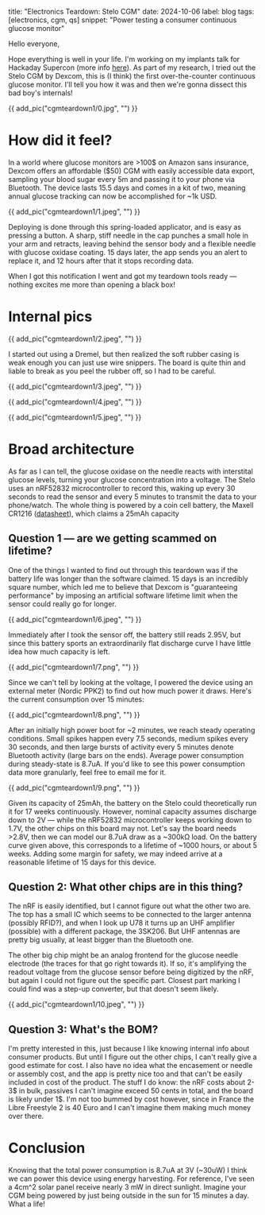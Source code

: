 title: "Electronics Teardown: Stelo CGM"
date: 2024-10-06
label: blog
tags: [electronics, cgm, qs]
snippet: "Power testing a consumer continuous glucose monitor"

Hello everyone, 

Hope everything is well in your life. I'm working on my implants talk for Hackaday Supercon (more info [here](https://hackaday.com/2024/09/17/2024-hackaday-superconference-speakers-round-one/)). As part of my research, I tried out the Stelo CGM by Dexcom, this is (I think) the first over-the-counter continuous glucose monitor. I'll tell you how it was and then we're gonna dissect this bad boy's internals!

{{ add_pic("cgmteardown1/0.jpg", "") }}

# How did it feel?

In a world where glucose monitors are >100$ on Amazon sans insurance, Dexcom offers an affordable ($50) CGM with easily accessible data export, sampling your blood sugar every 5m and passing it to your phone via Bluetooth. The device lasts 15.5 days and comes in a kit of two, meaning annual glucose tracking can now be accomplished for ~1k USD.

{{ add_pic("cgmteardown1/1.jpeg", "") }}

Deploying is done through this spring-loaded applicator, and is easy as pressing a button. A sharp, stiff needle in the cap punches a small hole in your arm and retracts, leaving behind the sensor body and a flexible needle with glucose oxidase coating. 15 days later, the app sends you an alert to replace it, and 12 hours after that it stops recording data. 

When I got this notification I went and got my teardown tools ready — nothing excites me more than opening a black box!

# Internal pics

{{ add_pic("cgmteardown1/2.jpeg", "") }}

I started out using a Dremel, but then realized the soft rubber casing is weak enough you can just use wire snippers. The board is quite thin and liable to break as you peel the rubber off, so I had to be careful. 

{{ add_pic("cgmteardown1/3.jpeg", "") }}

{{ add_pic("cgmteardown1/4.jpeg", "") }}

{{ add_pic("cgmteardown1/5.jpeg", "") }}

# Broad architecture

As far as I can tell, the glucose oxidase on the needle reacts with interstital glucose levels, turning your glucose concentration into a voltage. The Stelo uses an nRF52832 microcontroller to record this, waking up every 30 seconds to read the sensor and every 5 minutes to transmit the data to your phone/watch. The whole thing is powered by a coin cell battery, the Maxell CR1216 ([datasheet](https://www.maxell.com.tw/images/uploads/2014/10/CR1216_DataSheet_e.pdf)), which claims a 25mAh capacity

## Question 1 — are we getting scammed on lifetime?

One of the things I wanted to find out through this teardown was if the battery life was longer than the software claimed. 15 days is an incredibly square number, which led me to believe that Dexcom is "guaranteeing performance" by imposing an artificial software lifetime limit when the sensor could really go for longer.

{{ add_pic("cgmteardown1/6.jpeg", "") }}

Immediately after I took the sensor off, the battery still reads 2.95V, but since this battery sports an extraordinarily flat discharge curve I have little idea how much capacity is left. 

{{ add_pic("cgmteardown1/7.png", "") }}

Since we can't tell by looking at the voltage, I powered the device using an external meter (Nordic PPK2) to find out how much power it draws. Here's the current consumption over 15 minutes:

{{ add_pic("cgmteardown1/8.png", "") }}

After an initially high power boot for ~2 minutes, we reach steady operating conditions. Small spikes happen every 7.5 seconds, medium spikes every 30 seconds, and then large bursts of activity every 5 minutes denote Bluetooth activity (large bars on the ends). Average power consumption during steady-state is 8.7uA. If you'd like to see this power consumption data more granularly, feel free to email me for it. 

{{ add_pic("cgmteardown1/9.png", "") }}

Given its capacity of 25mAh, the battery on the Stelo could theoretically run it for 17 weeks continuously. However, nominal capacity assumes discharge down to 2V — while the nRF52832 microcontroller keeps working down to 1.7V, the other chips on this board may not. Let's say the board needs >2.8V, then we can model our 8.7uA draw as a ~300kΩ load. On the battery curve given above, this corresponds to a lifetime of ~1000 hours, or about 5 weeks. Adding some margin for safety, we may indeed arrive at a reasonable lifetime of 15 days for this device.

## Question 2: What other chips are in this thing?

The nRF is easily identified, but I cannot figure out what the other two are. The top has a small IC which seems to be connected to the larger antenna (possibly RFID?), and when I look up U78 it turns up an UHF amplifier (possible) with a different package, the 3SK206. But UHF antennas are pretty big usually, at least bigger than the Bluetooth one. 

The other big chip might be an analog frontend for the glucose needle electrode (the traces for that go right towards it). If so, it's amplifying the readout voltage from the glucose sensor before being digitized by the nRF, but again I could not figure out the specific part. Closest part marking I could find was a step-up converter, but that doesn't seem likely. 

{{ add_pic("cgmteardown1/10.jpeg", "") }}

## Question 3: What's the BOM?

I'm pretty interested in this, just because I like knowing internal info about consumer products. But until I figure out the other chips, I can't really give a good estimate for cost. I also have no idea what the encasement or needle or assembly cost, and the app is pretty nice too and that can't be easily included in cost of the product. The stuff I do know: the nRF costs about 2-3$ in bulk, passives I can't imagine exceed 50 cents in total, and the board is likely under 1$. I'm not too bummed by cost however, since in France the Libre Freestyle 2 is 40 Euro and I can't imagine them making much money over there. 

# Conclusion

Knowing that the total power consumption is 8.7uA at 3V (~30uW) I think we can power this device using energy harvesting. For reference, I've seen a 4cm^2 solar panel receive nearly 3 mW in direct sunlight. Imagine your CGM being powered by just being outside in the sun for 15 minutes a day. What a life!
